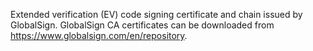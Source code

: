 Extended verification (EV) code signing certificate and chain issued by
GlobalSign. GlobalSign CA certificates can be downloaded from
https://www.globalsign.com/en/repository.
